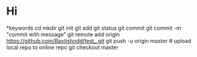 # Hi

*keywords
	cd <filepath>
	mkdir <filename>
	git init
	git add <filename>
	git status
	git commit
	git commit -m "commit with message"
	git remote add origin https://github.com/Baxtishodd/test_.git
	git push -u origin master # upload local repo to online repo
	git checkout master 